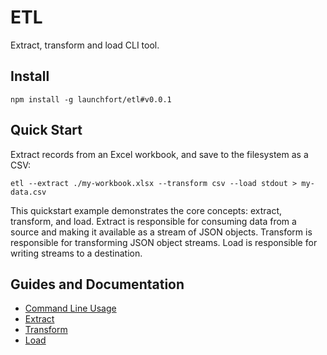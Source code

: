 # ETL

Extract, transform and load CLI tool.

## Install

```
npm install -g launchfort/etl#v0.0.1
```

## Quick Start

Extract records from an Excel workbook, and save to the filesystem as a CSV:

```
etl --extract ./my-workbook.xlsx --transform csv --load stdout > my-data.csv
```

This quickstart example demonstrates the core concepts: extract, transform, and
load. Extract is responsible for consuming data from a source and making it
available as a stream of JSON objects. Transform is responsible for transforming
JSON object streams. Load is responsible for writing streams to a destination.

## Guides and Documentation

- [Command Line Usage](./docs/COMMAND_LINE.md)
- [Extract](./docs/EXTRACT.md)
- [Transform](./docs/TRANSFORM.md)
- [Load](./docs/LOAD.md)
